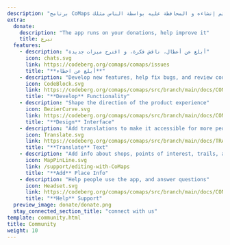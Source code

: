 ```yaml
---
description: "برنامج CoMaps تم إنشاءه و المحافظة عليه بواسطة الناس مثلك"
extra:
  donate:
    description: "The app runs on your donations, help improve it"
    title: تبرع
  features:
    - description: "أبلغ عن أعطال، ناقش فكرة، و اقترح ميزات جديدة"
      icon: chats.svg
      link: https://codeberg.org/comaps/comaps/issues
      title: "**أبلغ عن اخطاء**"
    - description: "Develop new features, help fix bugs, and review code"
      icon: CodeBlock.svg
      link: https://codeberg.org/comaps/comaps/src/branch/main/docs/CONTRIBUTING.md
      title: "**Develop** Functionality"
    - description: "Shape the direction of the product experience"
      icon: BezierCurve.svg
      link: https://codeberg.org/comaps/comaps/src/branch/main/docs/CONTRIBUTING.md
      title: "**Design** Interface"
    - description: "Add translations to make it accessible for more people around the world"
      icon: Translate.svg
      link: https://codeberg.org/comaps/comaps/src/branch/main/docs/TRANSLATIONS.md
      title: "**Translate** Text"
    - description: "Add info about shops, points of interest, trails, and public transport to OpenStreetMap"
      icon: MapPinLine.svg
      link: /support/editing-with-CoMaps
      title: "**Add** Place Info"
    - description: "Help people use the app, and answer questions"
      icon: Headset.svg
      link: https://codeberg.org/comaps/comaps/src/branch/main/docs/CONTRIBUTING.md
      title: "**Help** Support"
  preview_image: donate/donate.png
  stay_connected_section_title: "connect with us"
template: community.html
title: Community
weight: 10
---
```


